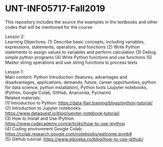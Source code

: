# UNT-INFO5717-Fall2019
This repository includes the source the examples in the textbooks and other codes that will be mentioned for the course

  
Lesson 2:  
Learning Objectives:
(1) Describe basic concepts, including variables, expressions, statements, operators, and functions
(2) Write Python statements to assign values to variables and perform calculation
(3) Debug simple python programs
(4) Write Python functions and use functions
(5) Master string operations and use string functions to process texts


Lesson 1:  
Main content: Python Introduction (features, advantages and disadvantages, applications, demands, future, career opportunities, python for data science, python installation), Python tools (Jupyter notebooks, IPython, Google Colab, GitHub, Anaconda, Pycharm)  
Related materials:  
(1) Introduction to Python: https://data-flair.training/blogs/python-tutorial/  
(2) Introduction to Jupyter notebooks: https://www.dataquest.io/blog/jupyter-notebook-tutorial/  
(3) How to Install and Use IPython: https://www.codecademy.com/articles/how-to-use-ipython  
(4) Coding environment Google Colab: https://colab.research.google.com/notebooks/welcome.ipynb#  
(5) GitHub tutorial: https://www.edureka.co/blog/how-to-use-github/  
